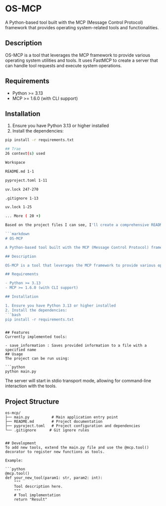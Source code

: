 # OS-MCP

A Python-based tool built with the MCP (Message Control Protocol) framework that provides operating system-related tools and functionalities.

## Description

OS-MCP is a tool that leverages the MCP framework to provide various operating system utilities and tools. It uses FastMCP to create a server that can handle tool requests and execute system operations.

## Requirements

- Python >= 3.13
- MCP >= 1.6.0 (with CLI support)

## Installation

1. Ensure you have Python 3.13 or higher installed
2. Install the dependencies:
```bash
pip install -r requirements.txt

## Trae
26 context(s) used

Workspace

README.md 1-1

pyproject.toml 1-11

uv.lock 247-270

.gitignore 1-13

uv.lock 1-25

... More ( 20 +)

Based on the project files I can see, I'll create a comprehensive README.md for this project. The project appears to be a Python-based tool using the MCP (Message Control Protocol) framework.

```markdown
# OS-MCP

A Python-based tool built with the MCP (Message Control Protocol) framework that provides operating system-related tools and functionalities.

## Description

OS-MCP is a tool that leverages the MCP framework to provide various operating system utilities and tools. It uses FastMCP to create a server that can handle tool requests and execute system operations.

## Requirements

- Python >= 3.13
- MCP >= 1.6.0 (with CLI support)

## Installation

1. Ensure you have Python 3.13 or higher installed
2. Install the dependencies:
```bash
pip install -r requirements.txt
 ```
```

## Features
Currently implemented tools:

- save_information : Saves provided information to a file with a specified name
## Usage
The project can be run using:

```python
python main.py
 ```

The server will start in stdio transport mode, allowing for command-line interaction with the tools.

## Project Structure
```plaintext
os-mcp/
├── main.py          # Main application entry point
├── README.md        # Project documentation
├── pyproject.toml   # Project configuration and dependencies
└── .gitignore      # Git ignore rules
 ```
```

## Development
To add new tools, extend the main.py file and use the @mcp.tool() decorator to register new functions as tools.

Example:

```python
@mcp.tool()
def your_new_tool(param1: str, param2: int):
    """
    Tool description here.
    """
    # Tool implementation
    return "Result"
 ```
```
